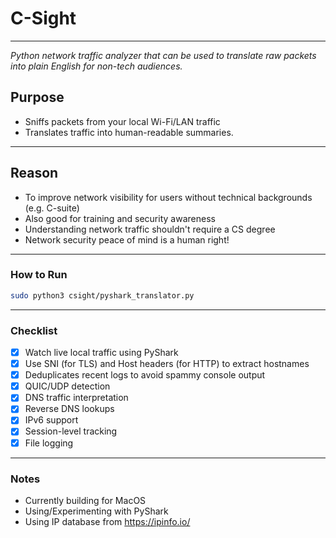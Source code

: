 # C-Sight
---
*Python network traffic analyzer that can be used to translate raw packets into plain English for non-tech audiences.*

## Purpose

- Sniffs packets from your local Wi-Fi/LAN traffic
- Translates traffic into human-readable summaries.
---
## Reason

- To improve network visibility for users without technical backgrounds (e.g. C-suite)
- Also good for training and security awareness
- Understanding network traffic shouldn't require a CS degree
- Network security peace of mind is a human right!
---
### How to Run

```bash
sudo python3 csight/pyshark_translator.py
```
---
### Checklist

- [x] Watch live local traffic using PyShark
- [x] Use SNI (for TLS) and Host headers (for HTTP) to extract hostnames
- [x] Deduplicates recent logs to avoid spammy console output
- [x] QUIC/UDP detection
- [x] DNS traffic interpretation
- [x] Reverse DNS lookups
- [x] IPv6 support
- [x] Session-level tracking
- [x] File logging

---
### Notes

- Currently building for MacOS
- Using/Experimenting with PyShark
- Using IP database from https://ipinfo.io/

